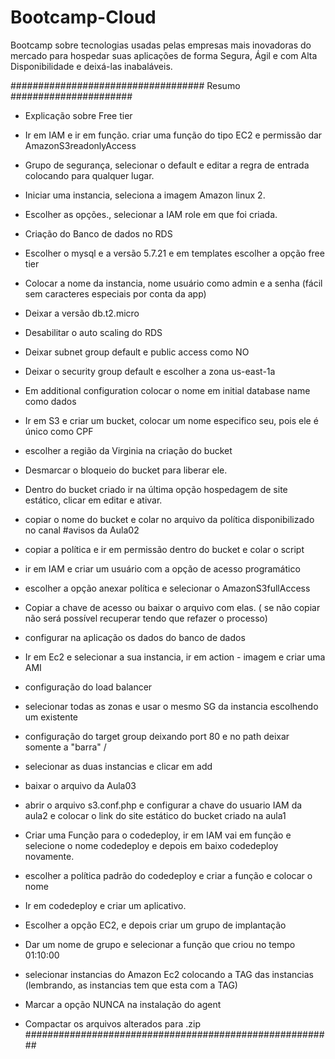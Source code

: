 # Bootcamp-Cloud
Bootcamp sobre tecnologias usadas pelas empresas mais inovadoras do mercado para hospedar suas aplicações de forma Segura, Ágil e com Alta Disponibilidade e deixá-las inabaláveis. 

################################### Resumo ######################
- Explicação sobre Free tier
- Ir em IAM e ir em função. criar uma função do tipo EC2 e permissão dar AmazonS3readonlyAccess
- Grupo de segurança, selecionar o default e editar a regra de entrada colocando para qualquer lugar.
- Iniciar uma instancia, seleciona a imagem Amazon linux 2.

- Escolher as opções., selecionar a IAM role em que foi criada.
- Criação do Banco de dados no RDS
- Escolher o mysql e a versão 5.7.21 e em templates escolher a opção free tier
- Colocar a nome da instancia, nome usuário como admin e a senha (fácil sem caracteres especiais por conta da app)
- Deixar a versão db.t2.micro
- Desabilitar o auto scaling do RDS
- Deixar subnet group default e public access como NO
- Deixar o security group default e escolher a zona us-east-1a
- Em additional configuration colocar o nome em initial database name como dados
- Ir em S3 e criar um bucket, colocar um nome especifico seu, pois ele é único como CPF
- escolher a região da Virginia na criação do bucket
- Desmarcar o bloqueio do bucket para liberar ele.
- Dentro do bucket criado ir na última opção hospedagem de site estático, clicar em editar e ativar.
- copiar o nome do bucket e colar no arquivo da política disponibilizado no canal #avisos da Aula02
- copiar a política e ir em permissão dentro do bucket e colar o script
- ir em IAM e criar um usuário com a opção de acesso programático
- escolher a opção anexar política e selecionar o AmazonS3fullAccess
- Copiar a chave de acesso ou baixar o arquivo com elas. ( se não copiar não será possível recuperar tendo que refazer o processo)
- configurar na aplicação os dados do banco de dados
- Ir em Ec2 e selecionar a sua instancia, ir em action - imagem e criar uma AMI

- configuração do load balancer
- selecionar todas as zonas e usar o mesmo SG da instancia escolhendo um existente
- configuração do target group deixando port 80 e no path deixar somente a "barra" /
- selecionar as duas instancias e clicar em add
- baixar o arquivo da Aula03
- abrir o arquivo s3.conf.php e configurar a chave do usuario IAM da aula2 e colocar o link do site estático do bucket criado na aula1
- Criar uma Função para o codedeploy, ir em IAM vai em função e selecione o nome codedeploy e depois em baixo codedeploy novamente.
- escolher a política padrão do codedeploy e criar a função e colocar o nome
- Ir em codedeploy e criar um aplicativo.
- Escolher a opção EC2, e depois criar um grupo de implantação
- Dar um nome de grupo e selecionar a função que criou no tempo 01:10:00
- selecionar instancias do Amazon Ec2 colocando a TAG das instancias (lembrando, as instancias tem que esta com a TAG)
- Marcar a opção NUNCA na instalação do agent
- Compactar os arquivos alterados para .zip
########################################################

